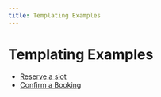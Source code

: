 ```yaml
---
title: Templating Examples
---
```


# Templating Examples

- [Reserve a slot](reserve-slot.md)
- [Confirm a Booking](confirm-booking.md)